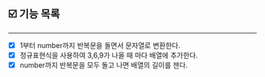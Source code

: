 ## ☑️ 기능 목록
---
- [x] 1부터 number까지 반복문을 돌면서 문자열로 변환한다.
- [x] 정규표현식을 사용하여 3,6,9가 나올 때 마다 배열에 추가한다.
- [x] number까지 반복문을 모두 돌고 나면 배열의 길이를 잰다.